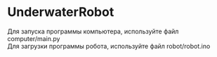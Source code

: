 # UnderwaterRobot
Для запуска программы компьютера, используйте файл computer/main.py  
Для загрузки программы робота, используйте файл robot/robot.ino

